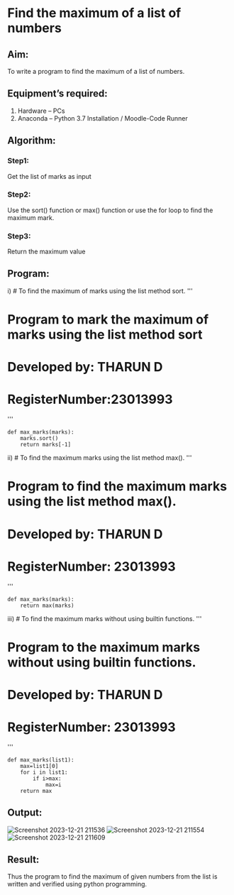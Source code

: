 # Find the maximum of a list of numbers
## Aim:
To write a program to find the maximum of a list of numbers.
## Equipment’s required:
1.	Hardware – PCs
2.	Anaconda – Python 3.7 Installation / Moodle-Code Runner
## Algorithm:
### Step1:	
Get the list of marks as input
### Step2:	
Use the sort() function or max() function or use the for loop to find the maximum mark.
### Step3:
Return the maximum value
## Program:

i)	# To find the maximum of marks using the list method sort.
''' 
# Program to mark the maximum of marks using the list method sort
# Developed by: THARUN D
# RegisterNumber:23013993 
'''
~~~
def max_marks(marks):
    marks.sort()
    return marks[-1]
~~~
ii)	# To find the maximum marks using the list method max().
''' 
# Program to find the maximum marks using the list method max().
# Developed by: THARUN D
# RegisterNumber: 23013993
'''
~~~
def max_marks(marks):
    return max(marks)
~~~
iii) # To find the maximum marks without using builtin functions.
''' 
# Program to the maximum marks without using builtin functions.
# Developed by: THARUN D 
# RegisterNumber: 23013993
'''
~~~
def max_marks(list1):
    max=list1[0]
    for i in list1:
        if i>max:
            max=i
    return max
~~~


## Output:
![Screenshot 2023-12-21 211536](https://github.com/THARUNDT/FindMaximum/assets/144871537/ab43b5c7-06fa-4aa2-93c7-dfb96232e3f2)
![Screenshot 2023-12-21 211554](https://github.com/THARUNDT/FindMaximum/assets/144871537/d3350efe-ae47-44f8-8f36-72ddf00f6dfe)
![Screenshot 2023-12-21 211609](https://github.com/THARUNDT/FindMaximum/assets/144871537/44e7204b-3dbd-4f16-973f-2b7cc6507be0)




## Result:
Thus the program to find the maximum of given numbers from the list is written and verified using python programming.

